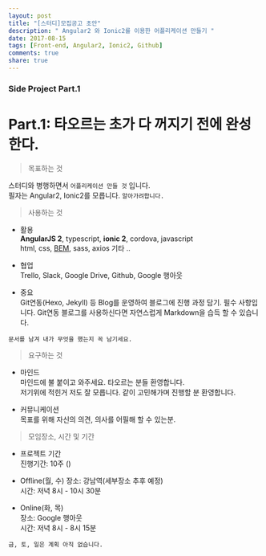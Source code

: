 ```yaml
---
layout: post
title: "[스터디]모집공고 초안"
description: " Angular2 와 Ionic2를 이용한 어플리케이션 만들기 "
date: 2017-08-15
tags: [Front-end, Angular2, Ionic2, Github]
comments: true
share: true
---
```

### Side Project Part.1  

# Part.1: 타오르는 초가 다 꺼지기 전에 완성한다.  

> 목표하는 것    

스터디와 병행하면서 `어플리케이션 만들 것` 입니다.  
필자는 Angular2, Ionic2를 모릅니다. `알아가려합니다.`  

> 사용하는 것  

- 활용  
**AngularJS 2**, typescript,  **ionic 2**, cordova, javascript  
html, css, [BEM](http://getbem.com/), sass, axios 기타 .. 

- 협업  
Trello, Slack, Google Drive, Github, Google 행아웃  

- 중요  
Git연동(Hexo, Jekyll) 등 Blog를 운영하여 블로그에 진행 과정 담기. 필수 사항입니다.
Git연동 블로그를 사용하신다면 자연스럽게 Markdown을 습득 할 수 있습니다.    

``문서를 남겨 내가 무엇을 했는지 꼭 남기세요.``  

> 요구하는 것  

- 마인드  
마인드에 불 붙이고 와주세요. 타오르는 분들 환영합니다.  
저기위에 적힌거 저도 잘 모릅니다. 같이 고민해가며 진행할 분 환영합니다.  

- 커뮤니케이션  
목표를 위해 자신의 의견, 의사를 어필해 할 수 있는분.  

> 모임장소, 시간 및 기간 

- 프로젝트 기간  
진행기간: 10주 ()

- Offline(월, 수)
장소: 강남역(세부장소 추후 예정)  
시간: 저녁 8시 - 10시 30분 

- Online(화, 목)  
장소: Google 행아웃  
시간: 저녁 8시 - 8시 15분  

`금, 토, 일은 계획 아직 없습니다.`  


 